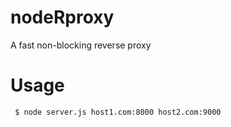 nodeRproxy
==========

A fast non-blocking reverse proxy

Usage
=====

``` $ node server.js host1.com:8000 host2.com:9000```

